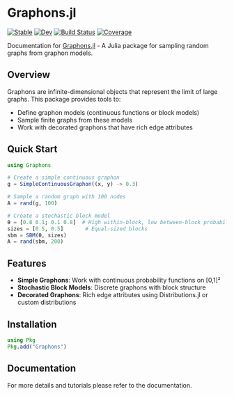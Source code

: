# Graphons.jl

[![Stable](https://img.shields.io/badge/docs-stable-blue.svg)](https://SDS-EPFL.github.io/Graphons.jl/stable/)
[![Dev](https://img.shields.io/badge/docs-dev-blue.svg)](https://SDS-EPFL.github.io/Graphons.jl/dev/)
[![Build Status](https://github.com/SDS-EPFL/Graphons.jl/actions/workflows/CI.yml/badge.svg?branch=main)](https://github.com/SDS-EPFL/Graphons.jl/actions/workflows/CI.yml?query=branch%3Amain)
[![Coverage](https://codecov.io/gh/SDS-EPFL/Graphons.jl/branch/main/graph/badge.svg)](https://codecov.io/gh/SDS-EPFL/Graphons.jl)

Documentation for [Graphons.jl](https://github.com/SDS-EPFL/Graphons.jl) - A
Julia package for sampling random graphs from graphon models.

## Overview

Graphons are infinite-dimensional objects that represent the limit of large
graphs. This package provides tools to:

- Define graphon models (continuous functions or block models)
- Sample finite graphs from these models
- Work with decorated graphons that have rich edge attributes

## Quick Start

```julia
using Graphons

# Create a simple continuous graphon
g = SimpleContinuousGraphon((x, y) -> 0.3)

# Sample a random graph with 100 nodes
A = rand(g, 100)

# Create a stochastic block model
θ = [0.8 0.1; 0.1 0.8]  # High within-block, low between-block probability
sizes = [0.5, 0.5]       # Equal-sized blocks
sbm = SBM(θ, sizes)
A = rand(sbm, 200)
```

## Features

- **Simple Graphons**: Work with continuous probability functions on [0,1]²
- **Stochastic Block Models**: Discrete graphons with block structure
- **Decorated Graphons**: Rich edge attributes using Distributions.jl or custom
  distributions

## Installation

```julia
using Pkg
Pkg.add("Graphons")
```

## Documentation

For more details and tutorials please refer to the documentation.
